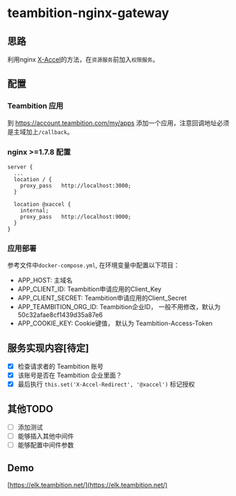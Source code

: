 teambition-nginx-gateway
========================

## 思路

利用nginx [X-Accel](https://www.nginx.com/resources/wiki/start/topics/examples/x-accel/)的方法，在`资源服务`前加入`权限服务`。

## 配置

### Teambition 应用
到 https://account.teambition.com/my/apps 添加一个应用，注意回调地址必须是主域加上`/callback`。

### nginx >=1.7.8 配置
```
server {
  ...
  location / {
    proxy_pass   http://localhost:3000;
  }

  location @xaccel {
    internal;
    proxy_pass   http://localhost:9000;
  }
}
```

### 应用部署
参考文件中`docker-compose.yml`, 在环境变量中配置以下项目：
- APP_HOST: 主域名
- APP_CLIENT_ID: Teambition申请应用的Client_Key
- APP_CLIENT_SECRET: Teambition申请应用的Client_Secret
- APP_TEAMBITION_ORG_ID: Teambition企业ID， 一般不用修改，默认为 50c32afae8cf1439d35a87e6
- APP_COOKIE_KEY: Cookie键值， 默认为 Teambition-Access-Token

## 服务实现内容[待定]
- [x] 检查请求者的 Teambition 账号
- [x] 该账号是否在 Teambition 企业里面？
- [x] 最后执行 `this.set('X-Accel-Redirect', '@xaccel')` 标记授权

## 其他TODO
- [ ] 添加测试
- [ ] 能够插入其他中间件
- [ ] 能够配置中间件参数

## Demo
[https://elk.teambition.net/](https://elk.teambition.net/)